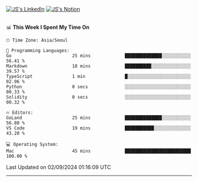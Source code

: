
[![JS's LinkedIn](https://img.shields.io/badge/LinkedIn-blue?style=for-the-badge&logo=linkedin)](https://www.linkedin.com/in/jaeseung-lee-5a2a32139/) 
[![JS's Notion](https://img.shields.io/badge/Notion-black?style=for-the-badge&logo=notion)](https://bit.ly/ljswiki1) <br><br>
<!-- ![JS's GitHub stats](https://github-readme-stats-lemon-five.vercel.app/api?username=tkxkd0159&hide=contribs,prs,stars,issues&show_icons=true&theme=react&include_all_commits=true)   -->
<!-- ![Top Langs](https://github-readme-stats-lemon-five.vercel.app/api/top-langs/?username=tkxkd0159&layout=compact&hide=jupyter%20notebook,scss,html,css&langs_count=10)  -->


<!--START_SECTION:waka-->
📊 **This Week I Spent My Time On** 

```text
🕑︎ Time Zone: Asia/Seoul

💬 Programming Languages: 
Go                       25 mins             ██████████████░░░░░░░░░░░   56.41 % 
Markdown                 18 mins             ██████████░░░░░░░░░░░░░░░   39.57 % 
TypeScript               1 min               █░░░░░░░░░░░░░░░░░░░░░░░░   02.96 % 
Python                   0 secs              ░░░░░░░░░░░░░░░░░░░░░░░░░   00.33 % 
Solidity                 0 secs              ░░░░░░░░░░░░░░░░░░░░░░░░░   00.32 % 

🔥 Editors: 
GoLand                   25 mins             ██████████████░░░░░░░░░░░   56.80 % 
VS Code                  19 mins             ███████████░░░░░░░░░░░░░░   43.20 % 

💻 Operating System: 
Mac                      45 mins             █████████████████████████   100.00 % 
```


 Last Updated on 02/09/2024 01:16:09 UTC
<!--END_SECTION:waka-->

---
<!---
<a href="https://github.com/tkxkd0159/books">
  <img align="center" src="https://github-readme-stats-lemon-five.vercel.app/api/pin/?username=tkxkd0159&repo=books&theme=react" />
</a>
-->

<!---
- 🔭 I’m currently working on ...
- 🌱 I’m currently learning blockchain and distributed network
- 👯 I’m looking to collaborate on ...
- 🤔 I’m looking for help with ...
- 💬 Ask me about ...
- 📫 How to reach me: ...
- 😄 Pronouns: ...
- ⚡ Fun fact: ...
-->
